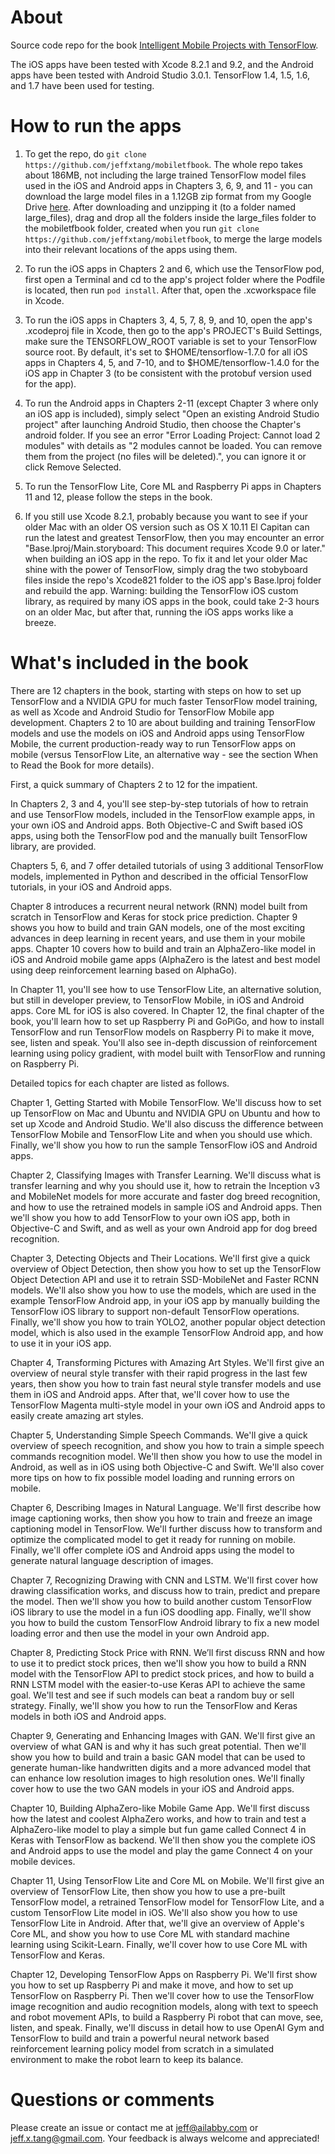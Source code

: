 # About
Source code repo for the book [Intelligent Mobile Projects with TensorFlow](https://www.amazon.com/Intelligent-Mobile-Projects-TensorFlow-wide-ranging/dp/1788834542).

The iOS apps have been tested with Xcode 8.2.1 and 9.2, and the Android apps have been tested with Android Studio 3.0.1. TensorFlow 1.4, 1.5, 1.6, and 1.7 have been used for testing.

# How to run the apps

1. To get the repo, do `git clone https://github.com/jeffxtang/mobiletfbook`. The whole repo takes about 186MB, not including the large trained TensorFlow model files used in the iOS and Android apps in Chapters 3, 6, 9, and 11 - you can download the large model files in a 1.12GB zip format from my Google Drive [here](https://drive.google.com/file/d/1ARnO_Dhhkzhia5SA4gn0mEIHCFCEN-tJ). After downloading and unzipping it (to a folder named large_files), drag and drop all the folders inside the large_files folder to the mobiletfbook folder, created when you run `git clone https://github.com/jeffxtang/mobiletfbook`, to merge the large models into their relevant locations of the apps using them.

2. To run the iOS apps in Chapters 2 and 6, which use the TensorFlow pod, first open a Terminal and cd to the app's project folder where the Podfile is located, then run `pod install`. After that, open the .xcworkspace file in Xcode.

3. To run the iOS apps in Chapters 3, 4, 5, 7, 8, 9, and 10, open the app's .xcodeproj file in Xcode, then go to the app's PROJECT's Build Settings, make sure the TENSORFLOW_ROOT variable is set to your TensorFlow source root. By default, it's set to $HOME/tensorflow-1.7.0 for all iOS apps in Chapters 4, 5, and 7-10, and to $HOME/tensorflow-1.4.0 for the iOS app in Chapter 3 (to be consistent with the protobuf version used for the app).

4. To run the Android apps in Chapters 2-11 (except Chapter 3 where only an iOS app is included), simply select "Open an existing Android Studio project" after launching Android Studio, then choose the Chapter's android folder. If you see an error "Error Loading Project: Cannot load 2 modules" with details as "2 modules cannot be loaded. You can remove them from the project (no files will be deleted).", you can ignore it or click Remove Selected.

5. To run the TensorFlow Lite, Core ML and Raspberry Pi apps in Chapters 11 and 12, please follow the steps in the book.

6. If you still use Xcode 8.2.1, probably because you want to see if your older Mac with an older OS version such as OS X 10.11 El Capitan can run the latest and greatest TensorFlow, then you may encounter an error "Base.lproj/Main.storyboard: This document requires Xcode 9.0 or later." when building an iOS app in the repo. To fix it and let your older Mac shine with the power of TensorFlow, simply drag the two stobyboard files inside the repo's Xcode821 folder to the iOS app's Base.lproj folder and rebuild the app. Warning: building the TensorFlow iOS custom library, as required by many iOS apps in the book, could take 2-3 hours on an older Mac, but after that, running the iOS apps works like a breeze.

# What's included in the book
There are 12 chapters in the book, starting with steps on how to set up TensorFlow and a NVIDIA GPU for much faster TensorFlow model training, as well as Xcode and Android Studio for TensorFlow Mobile app development. Chapters 2 to 10 are about building and training TensorFlow models and use the models on iOS and Android apps using TensorFlow Mobile, the current production-ready way to run TensorFlow apps on mobile (versus TensorFlow Lite, an alternative way - see the section When to Read the Book for more details).

First, a quick summary of Chapters 2 to 12 for the impatient.

In Chapters 2, 3 and 4,  you'll see step-by-step tutorials of how to retrain and use TensorFlow models, included in the TensorFlow example apps, in your own iOS and Android apps. Both Objective-C and Swift based iOS apps, using both the TensorFlow pod and the manually built TensorFlow library, are provided.

Chapters 5, 6, and 7 offer detailed tutorials of using 3 additional TensorFlow models, implemented in Python and described in the official TensorFlow tutorials, in your iOS and Android apps.

Chapter 8 introduces a recurrent neural network (RNN) model built from scratch in TensorFlow and Keras for stock price prediction. Chapter 9 shows you how to build and train GAN models, one of the most exciting advances in deep learning in recent years, and use them in your mobile apps. Chapter 10 covers how to build and train an AlphaZero-like model in iOS and Android mobile game apps (AlphaZero is the latest and best model using deep reinforcement learning based on AlphaGo).

In Chapter 11, you'll see how to use TensorFlow Lite, an alternative solution, but still in developer preview, to TensorFlow Mobile, in iOS and Android apps. Core ML for iOS is also covered.  In Chapter 12, the final chapter of the book, you'll learn how to set up Raspberry Pi and GoPiGo, and how to install TensorFlow and run TensorFlow models on Raspberry Pi to make it move, see, listen and speak. You'll also see in-depth discussion of reinforcement learning using policy gradient, with model built with TensorFlow and running on Raspberry Pi.

Detailed topics for each chapter are listed as follows.

Chapter 1, Getting Started with Mobile TensorFlow. We'll discuss how to set up TensorFlow on Mac and Ubuntu and NVIDIA GPU on Ubuntu and how to set up Xcode and Android Studio. We'll also discuss the difference between TensorFlow Mobile and TensorFlow Lite and when you should use which. Finally, we'll show you how to run the sample TensorFlow iOS and Android apps.

Chapter 2, Classifying Images with Transfer Learning. We'll discuss what is transfer learning and why you should use it, how to retrain the Inception v3 and MobileNet models for more accurate and faster dog breed recognition, and how to use the retrained models in sample iOS and Android apps. Then we'll show you how to add TensorFlow to your own iOS app, both in Objective-C and Swift, and as well as your own Android app for dog breed recognition.

Chapter 3, Detecting Objects and Their Locations. We'll first give a quick overview of Object Detection, then show you how to set up the TensorFlow Object Detection API and use it to retrain SSD-MobileNet and Faster RCNN models. We'll also show you how to use the models, which are used in the example TensorFlow Android app, in your iOS app by manually building the TensorFlow iOS library to support non-default TensorFlow operations. Finally, we'll show you how to train YOLO2, another popular object detection model, which is also used in the example TensorFlow Android app, and how to use it in your iOS app.

Chapter 4, Transforming Pictures with Amazing Art Styles. We'll first give an overview of neural style transfer with their rapid progress in the last few years, then show you how to train fast neural style transfer models and use them in iOS and Android apps. After that, we'll cover how to use the TensorFlow Magenta multi-style model in your own iOS and Android apps to easily create amazing art styles.

Chapter 5, Understanding Simple Speech Commands. We'll give a quick overview of speech recognition, and show you how to train a simple speech commands recognition model. We'll then show you how to use the model in Android, as well as in iOS using both Objective-C and Swift. We'll also cover more tips on how to fix possible model loading and running errors on mobile.

Chapter 6, Describing Images in Natural Language. We'll first describe how image captioning works, then show you how to train and freeze an image captioning model in TensorFlow. We'll further discuss how to transform and optimize the complicated model to get it ready for running on mobile. Finally, we'll offer complete iOS and Android apps using the model to generate natural language description of images.

Chapter 7, Recognizing Drawing with CNN and LSTM. We'll first cover how drawing classification works, and discuss how to train, predict and prepare the model. Then we'll show you how to build another custom TensorFlow iOS library to use the model in a fun iOS doodling app. Finally, we'll show you how to build the custom TensorFlow Android library to fix a new model loading error and then use the model in your own Android app.

Chapter 8, Predicting Stock Price with RNN. We’ll first discuss RNN and how to use it to predict stock prices, then we'll show you how to build a RNN model with the TensorFlow API to predict stock prices, and how to build a RNN LSTM model with the easier-to-use Keras API to achieve the same goal. We'll test and see if such models can beat a random buy or sell strategy. Finally, we'll show you how to run the TensorFlow and Keras models in both iOS and Android apps.

Chapter 9, Generating and Enhancing Images with GAN. We'll first give an overview of what GAN is and why it has such great potential. Then we'll show you how to build and train a basic GAN model that can be used to generate human-like handwritten digits and a more advanced model that can enhance low resolution images to high resolution ones. We'll finally cover how to use the two GAN models in your iOS and Android apps.

Chapter 10, Building AlphaZero-like Mobile Game App. We'll first discuss how the latest and coolest AlphaZero works, and how to train and test a AlphaZero-like model to play a simple but fun game called Connect 4 in Keras with TensorFlow as backend. We'll then show you the complete iOS and Android apps to use the model and play the game Connect 4 on your mobile devices.

Chapter 11, Using TensorFlow Lite and Core ML on Mobile. We'll first give an overview of TensorFlow Lite, then show you how to use a pre-built TensorFlow model, a retrained TensorFlow model for TensorFlow Lite, and a custom TensorFlow Lite model in iOS. We'll also show you how to use TensorFlow Lite in Android. After that, we'll give an overview of Apple's Core ML, and show you how to use Core ML with standard machine learning using Scikit-Learn. Finally, we'll cover how to use Core ML with TensorFlow and Keras.

Chapter 12, Developing TensorFlow Apps on Raspberry Pi. We'll first show you how to set up Raspberry Pi and make it move, and how to set up TensorFlow on Raspberry Pi. Then we'll cover how to use the TensorFlow image recognition and audio recognition models, along with text to speech and robot movement APIs, to build a Raspberry Pi robot that can move, see, listen, and speak. Finally, we'll discuss in detail how to use OpenAI Gym and TensorFlow to build and train a powerful neural network based reinforcement learning policy model from scratch in a simulated environment to make the robot learn to keep its balance.

# Questions or comments
Please create an issue or contact me at jeff@ailabby.com or jeff.x.tang@gmail.com. Your feedback is always welcome and appreciated!
